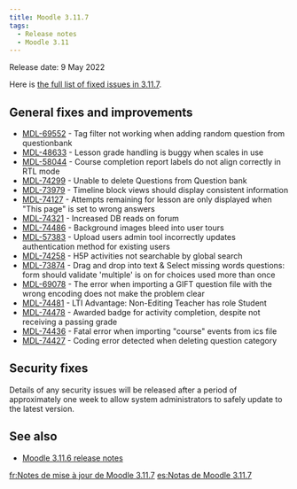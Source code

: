 ```yaml
---
title: Moodle 3.11.7
tags:
  - Release notes
  - Moodle 3.11
---
```


Release date: 9 May 2022

Here is [the full list of fixed issues in 3.11.7](https://tracker.moodle.org/secure/IssueNavigator!executeAdvanced.jspa?jqlQuery=project+%3D+mdl+AND+resolution+%3D+fixed+AND+fixVersion+in+%28%223.11.7%22%29+ORDER+BY+priority+DESC&runQuery=true&clear=true).

## General fixes and improvements

- [MDL-69552](https://tracker.moodle.org/browse/MDL-69552) - Tag filter not working when adding random question from questionbank
- [MDL-48633](https://tracker.moodle.org/browse/MDL-48633) - Lesson grade handling is buggy when scales in use
- [MDL-58044](https://tracker.moodle.org/browse/MDL-58044) - Course completion report labels do not align correctly in RTL mode
- [MDL-74299](https://tracker.moodle.org/browse/MDL-74299) - Unable to delete Questions from Question bank
- [MDL-73979](https://tracker.moodle.org/browse/MDL-73979) - Timeline block views should display consistent information
- [MDL-74127](https://tracker.moodle.org/browse/MDL-74127) - Attempts remaining for lesson are only displayed when "This page" is set to wrong answers
- [MDL-74321](https://tracker.moodle.org/browse/MDL-74321) - Increased DB reads on forum
- [MDL-74486](https://tracker.moodle.org/browse/MDL-74486) - Background images bleed into user tours
- [MDL-57383](https://tracker.moodle.org/browse/MDL-57383) - Upload users admin tool incorrectly updates authentication method for existing users
- [MDL-74258](https://tracker.moodle.org/browse/MDL-74258) - H5P activities not searchable by global search
- [MDL-73874](https://tracker.moodle.org/browse/MDL-73874) - Drag and drop into text & Select missing words questions: form should validate 'multiple' is on for choices used more than once
- [MDL-69078](https://tracker.moodle.org/browse/MDL-69078) - The error when importing a GIFT question file with the wrong encoding does not make the problem clear
- [MDL-74481](https://tracker.moodle.org/browse/MDL-74481) - LTI Advantage: Non-Editing Teacher has role Student
- [MDL-74478](https://tracker.moodle.org/browse/MDL-74478) - Awarded badge for activity completion, despite not receiving a passing grade
- [MDL-74436](https://tracker.moodle.org/browse/MDL-74436) - Fatal error when importing "course" events from ics file
- [MDL-74427](https://tracker.moodle.org/browse/MDL-74427) - Coding error detected when deleting question category

## Security fixes

Details of any security issues will be released after a period of approximately one week to allow system administrators to safely update to the latest version.

## See also

- [Moodle 3.11.6 release notes](/general/release-notes/3.11/3.11.6)

[fr:Notes de mise à jour de Moodle 3.11.7](https://docs.moodle.org/dev/fr:Notes_de_mise_à_jour_de_Moodle_3.11.7)
[es:Notas de Moodle 3.11.7](https://docs.moodle.org/dev/es:Notas_de_Moodle_3.11.7)
